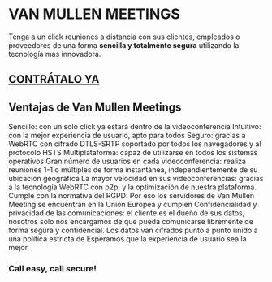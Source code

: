 <link rel="canonical" href="https://vanmullen.com/" />

# VAN MULLEN MEETINGS

Tenga a un click reuniones a distancia con sus clientes, empleados o proveedores de una forma **sencilla y totalmente segura** utilizando la tecnología más innovadora.

## [CONTRÁTALO YA](https://perseusyrcabogados.com/contacto.html "CONTRÁTALO YA")

## Ventajas de Van Mullen Meetings

Sencillo: con un solo click ya estará dentro de la videoconferencia
Intuitivo: con la mejor experiencia de usuario, apto para todos
Seguro: gracias a WebRTC con cifrado DTLS-SRTP soportado por todos los navegadores y al protocolo HSTS
Multiplataforma: capaz de utilizarse en todos los sistemas operativos
Gran número de usuarios en cada videoconferencia: realiza reuniones 1-1 o múltiples de forma instantánea, independientemente de su ubicación geográfica
La mayor velocidad en sus videoconferencias: gracias a la tecnología WebRTC con p2p, y la optimización de nuestra plataforma.
Cumple con la normativa del RGPD: Por eso los servidores de Van Mullen Meeting se encuentran en la Unión Europea y cumplen
Confidencialidad y privacidad de las comunicaciones: el cliente es el dueño de sus datos, nosotros solo nos encargamos de que pueda comunicarse libremente de forma segura y confidencial. Los datos van cifrados punto a punto unido a una política estricta de
Esperamos que la experiencia de usuario sea la mejor.

### Call easy, call secure!
